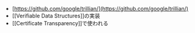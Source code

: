- [https://github.com/google/trillian/](https://github.com/google/trillian/)
- [[Verifiable Data Structures]]の実装
- [[Certificate Transparency]]で使われる
